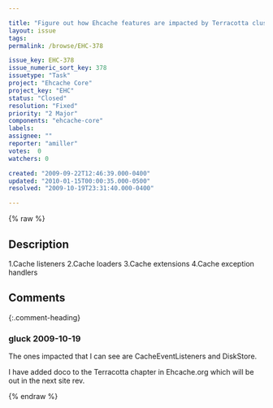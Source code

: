 ```yaml
---

title: "Figure out how Ehcache features are impacted by Terracotta clustering"
layout: issue
tags: 
permalink: /browse/EHC-378

issue_key: EHC-378
issue_numeric_sort_key: 378
issuetype: "Task"
project: "Ehcache Core"
project_key: "EHC"
status: "Closed"
resolution: "Fixed"
priority: "2 Major"
components: "ehcache-core"
labels: 
assignee: ""
reporter: "amiller"
votes:  0
watchers: 0

created: "2009-09-22T12:46:39.000-0400"
updated: "2010-01-15T00:00:35.000-0500"
resolved: "2009-10-19T23:31:40.000-0400"

---
```




{% raw %}



## Description

<div markdown="1" class="description">

1.Cache listeners 
2.Cache loaders
3.Cache extensions
4.Cache exception handlers

</div>

## Comments


{:.comment-heading}
### **gluck** <span class="date">2009-10-19</span>

<div markdown="1" class="comment">

The ones impacted that I can see are CacheEventListeners and DiskStore.

I have added doco to the Terracotta chapter in Ehcache.org which will be out in the next site rev.

</div>



{% endraw %}
